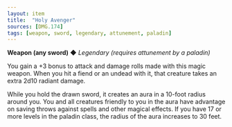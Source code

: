 ```yaml
---
layout: item
title:  "Holy Avenger"
sources: [DMG.174]
tags: [weapon, sword, legendary, attunement, paladin]
---
```


**Weapon (any sword)** ◆ *Legendary (requires attunement by a paladin)*

You gain a +3 bonus to attack and damage rolls made with this magic weapon. When you hit a fiend or an undead with it, that creature takes an extra 2d10 radiant damage.

While you hold the drawn sword, it creates an aura in a 10-foot radius around you. You and all creatures friendly to you in the aura have advantage on saving throws against spells and other magical effects. If you have 17 or more levels in the paladin class, the radius of the aura increases to 30 feet.